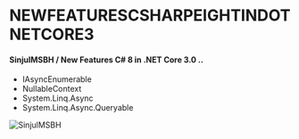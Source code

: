 # NEWFEATURESCSHARPEIGHTINDOTNETCORE3

#### SinjulMSBH / New Features C# 8 in .NET Core 3.0 ..

* IAsyncEnumerable
* NullableContext
* System.Linq.Async
* System.Linq.Async.Queryable

![SinjulMSBH](https://8pic.ir/uploads/2019-07-19-180636.png)
